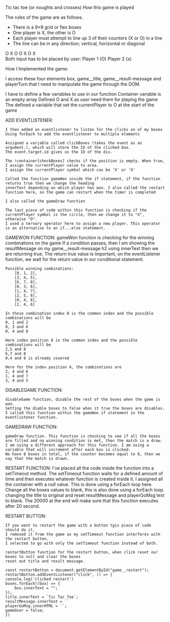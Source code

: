 Tic tac toe (or noughts and crosses)
How this game is played

The rules of the game are as follows.
* There is a 9×9 grid or flex boxes
* One player is X, the other is O
* Each player must attempt to line up 3 of their counters (X or O) in a line
* The line can be in any direction; vertical, horizontal or diagonal

O	X	O
	O	X
O	X	
Both input has to be placed by user:
Player 1 (O)
Player 2 (x) 

How I Implemented the game:

I access these four elements box, game__title, game__result-message and playerTurn that I need to manipulate the game through the DOM.

I have to define a few variables to use in our function
Container variable is an empty array
Defined O and X as user need them for playing the game
The defined a variable that set the currentPlayer to O at the start of the game

ADD EVENTLISTENER:

    I then added an eventlistener to listen for the clicks on of my boxes
    Using forEach to add the eventlistener to multiple elements 

    Assigned a variable called clickBoxes (takes the event as an argument.), which will store the ID of the clicked box.
    The event.target.id gives us the ID of the div.

    The !container[checkBoxes] checks if the position is empty. When true, I assign the currentPlayer value to area.
    I assign the currentPlayer symbol which can be 'X' or 'O'

    Called the function gameWon inside the if statement, if the function returns true then we change the heading
    innerText depending on which player has won. I also called the restart function here, so the game can restart when the timer is completed

    I also called the gameDraw function

    The last piece of code within this function is checking if the currentPlayer symbol is the circle, then we change it to "X", otherwise "O".
    I used a ternary operator here to assign a new player. This operator is an alternative to an if...else statement.


GAMEWON FUNCTION:
    gameWon function is checking for the winning combinations on the game
    If a condition passes, then I am showing the resultMessage on my game__result-message h2 using innerText
    then we are returning true. The return true value is important, on the eventListener function,
    we wait for the return value in our conditional statement.

    Possible winning combinations:
        [0, 1, 2],
        [3, 4, 5],
        [6, 7, 8],
        [0, 3, 6],
        [1, 4, 7],
        [2, 5, 8],
        [0, 4, 8],
        [2, 4, 6]

    In these combination index 0 is the common index and the possible combinations will be
    0, 1 and 2
    0, 3 and 6
    0, 4 and 8

    Here index position 8 is the common index and the possible combinations will be
    2,5 and 8
    6,7 and 8
    0,4 and 8 is already covered

    Here for the index position 4, the combinations are
    2, 4 and 6
    1, 4 and 7
    3, 4 and 5

DISABLEGAME FUNCTION:

    disableGame function, disable the rest of the boxes when the game is won.
    Setting the diable boxes to false when it true the boxes are disables.
    I called this function within the gameWon if statement in the eventlistener function. 

GAMEDRAW FUNCTION:

    gameDraw function. This function is checking to see if all the boxes are filled and no winning condition is met, then the match is a draw.
    I am using a different approach for this function. I am using a variable that will increment after each box is clicked.
    We have 8 boxes in total, if the counter becomes equal to 8, then we say that the match is drawn.


RESTART FUNCTION:
    I've placed all the code inside the function into a setTimeout method.
    The setTimeout function waits for a defined amount of time and then executes whatever function is created inside it.
    I assigned all the container with a null value. This is done using a forEach loop here.
    Change all the boxes values to blank, this is also done using a forEach loop. changing the title to original and reset resultMessage and playerGoMsg text to blank.
    The 20000 at the end will make sure that this function executes after 20 second.






RESTART BUTTON: 

    If you want to restart the game with a button tgis piece of code should do it, 
    I removed it from the game as my setTimeout function interferes with the restart button.
    I selected to go with only the setTimeout function instead of both.

    restartButton function for the restart button, when click reset our boxes to null and clear the boxes
    reset out title and result message.

    const restartBotton = document.getElementById("game__restart");
    restartBotton.addEventListener("click", () => {
    console.log('clicked restart')
    boxes.forEach((box) => {
        box.innerText = "";
    });
    title.innerText = `Tic Tac Toe`;
    resultMessage.innerText = ``
    playerGoMsg.innerHTML = ``;
    gameOver = false;
    })